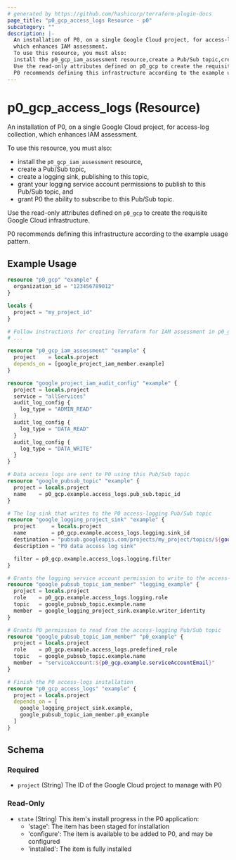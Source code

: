 ```yaml
---
# generated by https://github.com/hashicorp/terraform-plugin-docs
page_title: "p0_gcp_access_logs Resource - p0"
subcategory: ""
description: |-
  An installation of P0, on a single Google Cloud project, for access-log collection,
  which enhances IAM assessment.
  To use this resource, you must also:
  install the p0_gcp_iam_assessment resource,create a Pub/Sub topic,create a logging sink, publishing to this topic,grant your logging service account permissions to publish to this Pub/Sub topic, andgrant P0 the ability to subscribe to this Pub/Sub topic.
  Use the read-only attributes defined on p0_gcp to create the requisite Google Cloud infrastructure.
  P0 recommends defining this infrastructure according to the example usage pattern.
---
```


# p0_gcp_access_logs (Resource)

An installation of P0, on a single Google Cloud project, for access-log collection,
which enhances IAM assessment.

To use this resource, you must also:
- install the `p0_gcp_iam_assessment` resource,
- create a Pub/Sub topic,
- create a logging sink, publishing to this topic,
- grant your logging service account permissions to publish to this Pub/Sub topic, and
- grant P0 the ability to subscribe to this Pub/Sub topic.

Use the read-only attributes defined on `p0_gcp` to create the requisite Google Cloud infrastructure.

P0 recommends defining this infrastructure according to the example usage pattern.

## Example Usage

```terraform
resource "p0_gcp" "example" {
  organization_id = "123456789012"
}

locals {
  project = "my_project_id"
}

# Follow instructions for creating Terraform for IAM assessment in p0_gcp_iam_assessment documentation
# ...

resource "p0_gcp_iam_assessment" "example" {
  project    = locals.project
  depends_on = [google_project_iam_member.example]
}

resource "google_project_iam_audit_config" "example" {
  project = locals.project
  service = "allServices"
  audit_log_config {
    log_type = "ADMIN_READ"
  }
  audit_log_config {
    log_type = "DATA_READ"
  }
  audit_log_config {
    log_type = "DATA_WRITE"
  }
}

# Data access logs are sent to P0 using this Pub/Sub topic
resource "google_pubsub_topic" "example" {
  project = locals.project
  name    = p0_gcp.example.access_logs.pub_sub.topic_id
}

# The log sink that writes to the P0 access-logging Pub/Sub topic
resource "google_logging_project_sink" "example" {
  project     = locals.project
  name        = p0_gcp.example.access_logs.logging.sink_id
  destination = "pubsub.googleapis.com/projects/my_project/topics/${google_pubsub_topic.example.name}"
  description = "P0 data access log sink"

  filter = p0_gcp.example.access_logs.logging.filter
}

# Grants the logging service account permission to write to the access-logging Pub/Sub topic
resource "google_pubsub_topic_iam_member" "logging_example" {
  project = locals.project
  role    = p0_gcp.example.access_logs.logging.role
  topic   = google_pubsub_topic.example.name
  member  = google_logging_project_sink.example.writer_identity
}

# Grants P0 permission to read from the access-logging Pub/Sub topic
resource "google_pubsub_topic_iam_member" "p0_example" {
  project = locals.project
  role    = p0_gcp.example.access_logs.predefined_role
  topic   = google_pubsub_topic.example.name
  member  = "serviceAccount:${p0_gcp.example.serviceAccountEmail}"
}

# Finish the P0 access-logs installation
resource "p0_gcp_access_logs" "example" {
  project = locals.project
  depends_on = [
    google_logging_project_sink.example,
    google_pubsub_topic_iam_member.p0_example
  ]
}
```

<!-- schema generated by tfplugindocs -->
## Schema

### Required

- `project` (String) The ID of the Google Cloud project to manage with P0

### Read-Only

- `state` (String) This item's install progress in the P0 application:
	- 'stage': The item has been staged for installation
	- 'configure': The item is available to be added to P0, and may be configured
	- 'installed': The item is fully installed

